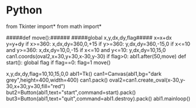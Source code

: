 # Python
from Tkinter import*
from math import*

#####def move():######
	#####global x,y,dx,dy,flag#####
	x=x+dx
	y=y+dy
	if x>=360:
		x,dx,dy=360,0,+15
	if y>=360:
		y,dx,dy=360,-15,0
	if x<=10 and y>=360:
		x,dx,dy=10,0,-15
	if x<=10 and y<=10:
			y,dx,dy=10,15,0
	can1.coords(oval2,x+30,y+30,x-30,y-30)
	if flag>0:
		abl1.after(50,move)
def start():
	global flag
	if flag==0:
		flag=1
		move()

	
	
	
x,y,dx,dy,flag=10,10,15,0,0
abl1=Tk()
can1=Canvas(abl1,bg="dark grey",height=400,width=400)
can1.pack()
oval2=can1.create_oval(x-30,y-30,x+30,y+30,fill="red")
but2=Button(abl1,text="start",command=start).pack()
but3=Button(abl1,text="quit",command=abl1.destroy).pack()
abl1.mainloop()